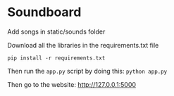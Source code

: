 # Soundboard

Add songs in static/sounds folder

Download all the libraries in the requirements.txt file

`pip install -r requirements.txt`

Then run the `app.py` script by doing this:
`python app.py`

Then go to the website: http://127.0.0.1:5000